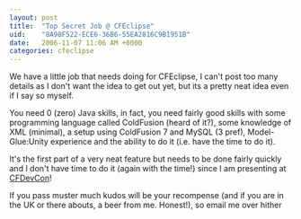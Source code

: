 ```yaml
---
layout: post
title:  "Top Secret Job @ CFEclipse"
uid:	"8A98F522-ECE6-36B6-55EA2816C9B1951B"
date:   2006-11-07 11:06 AM +0000
categories: cfeclipse
---
```

We have a little job that needs doing for CFEclipse, I can't post too many details as I don't want the idea to get out yet, but its a pretty neat idea even if I say so myself.

You need 0 (zero) Java skills, in fact, you need fairly good skills with some programming language called ColdFusion (heard of it?), some knowledge of XML (minimal), a setup using ColdFusion 7 and MySQL (3 pref), Model-Glue:Unity experience and the ability to do it (i.e. have the time to do it).

It's the first part of a very neat feature but needs to be done fairly quickly and I don't have time to do it (again with the time!) since I am presenting at <a href="http://www.cfdevcon.com">CFDevCon</a>!

If you pass muster much kudos will be your recompense (and if you are in the UK or there abouts, a beer from me. Honest!), so <script type="text/javascript">document.write(
"<n uers=\"znvygb:znex\056qerj\100tznvy\056pbz?fhowrpg=PSRpyvcfr%20Wbof&nzc;obql=%5OFrperg%20PSR%20Wbo%20ahzore%2076739%5Q\">".replace(/[a-zA-Z]/g, function(c)\{return String.fromCharCode((c<="Z"?90:122)>=(c=c.charCodeAt(0)+13)?c:c-26);}));
</script>email me over hither</a>